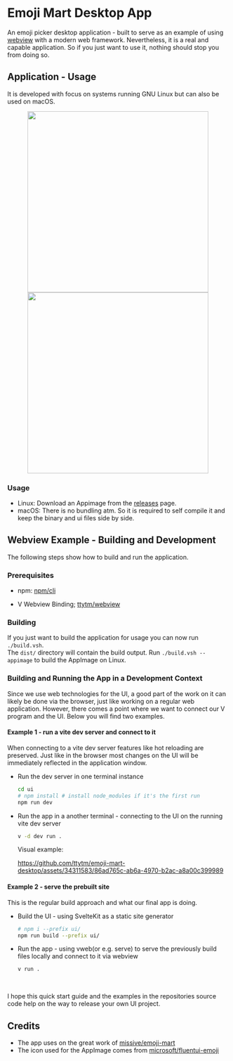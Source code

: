# Emoji Mart Desktop App

An emoji picker desktop application - built to serve as an example of using [webview](https://github.com/ttytm/webview) with a modern web framework.
Nevertheless, it is a real and capable application. So if you just want to use it, nothing should stop you from doing so.

## Application - Usage

It is developed with focus on systems running GNU Linux but can also be used on macOS.

<div align="center">
  <img width="412" src="https://github.com/ttytm/emoji-mart-desktop/assets/34311583/bce465bb-9d72-4c96-af94-e3a758657bc3">
  <img width="412" src="https://github.com/ttytm/emoji-mart-desktop/assets/34311583/b01099d8-6883-4c4b-9346-975bf675b0a4">
</div>

### Usage

- Linux: Download an Appimage from the [releases](https://github.com/ttytm/emoji-mart-desktop/releases) page.
- macOS: There is no bundling atm. So it is required to self compile it and keep the binary and ui files side by side.</sub>

## Webview Example - Building and Development

The following steps show how to build and run the application.

### Prerequisites

- npm: [npm/cli](https://github.com/npm/cli)

- V Webview Binding; [ttytm/webview](https://github.com/ttytm/webview)

### Building

If you just want to build the application for usage you can now run `./build.vsh`. \
The `dist/` directory will contain the build output. Run `./build.vsh --appimage` to build the AppImage on Linux.

### Building and Running the App in a Development Context

Since we use web technologies for the UI, a good part of the work on it can likely be done via the browser, just like working on a regular web application.
However, there comes a point where we want to connect our V program and the UI. Below you will find two examples.

#### Example 1 - run a vite dev server and connect to it

When connecting to a vite dev server features like hot reloading are preserved.
Just like in the browser most changes on the UI will be immediately reflected in the application window.

- Run the dev server in one terminal instance

  ```sh
  cd ui
  # npm install # install node_modules if it's the first run
  npm run dev
  ```

- Run the app in a another terminal - connecting to the UI on the running vite dev server

  ```sh
  v -d dev run .
  ```

  Visual example:

  https://github.com/ttytm/emoji-mart-desktop/assets/34311583/86ad765c-ab6a-4970-b2ac-a8a00c399989

#### Example 2 - serve the prebuilt site

This is the regular build approach and what our final app is doing.

- Build the UI - using SvelteKit as a static site generator

  ```sh
  # npm i --prefix ui/
  npm run build --prefix ui/
  ```

- Run the app - using vweb(or e.g. serve) to serve the previously build files locally and connect to it via webview

  ```sh
  v run .
  ```

<br>

I hope this quick start guide and the examples in the repositories source code help on the way to release your own UI project.

## Credits

- The app uses on the great work of [missive/emoji-mart](https://github.com/missive/emoji-mart)
- The icon used for the AppImage comes from [microsoft/fluentui-emoji](https://github.com/microsoft/fluentui-emoji)
